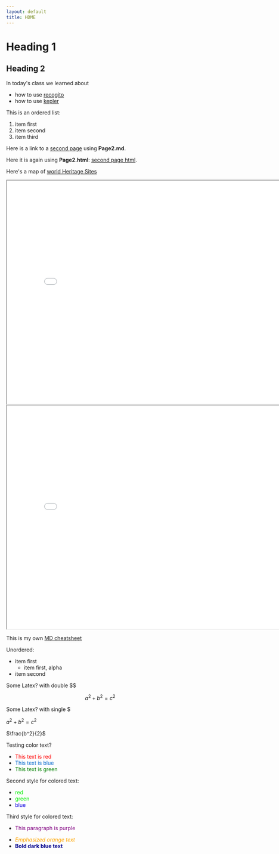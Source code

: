 ```yaml
---
layout: default
title: HDME
---
```


# Heading 1

## Heading 2

In today's class we learned about
* how to use [recogito](https://recogito.pelagios.org/alp)
* how to use [kepler](https://kepler.gl/)

This is an ordered list:
1. item first 
1. item second
1. item third

Here is a link to a [second page](Page2.md) using **Page2.md**.

Here it is again using **Page2.html**: [second page html](Page2.html).

Here's a map of [world Heritage Sites](map_asia190925_2116.html)

<iframe style='width: 800px; height: 600px;' src='SpringfieldJobs.html'></iframe>

<iframe style='width: 800px; height: 600px;' src='BikeDataKeplerMap.html'></iframe>

This is my own [MD cheatsheet](https://docs.google.com/document/d/18hS6WXrSIMhDxfp6HU9zBfol0VIdnrflbjjuD_mwwpY)

Unordered:
* item first
    * item first, alpha
* item second

Some Latex? with double $$

$$a^2 + b^2 = c^2$$

Some Latex? with single $

$a^2 + b^2 = c^2$

$\frac{b^2}{2}$

Testing color text?
* <span style="color:red">This text is red</span>
* <span style="color:#0066cc">This text is blue</span>
* <span style="color:green">This text is green</span>

Second style for colored text:
* <font color = ‘red’>red</font>
* <font color = ‘green’>green</font>
* <font color = ‘blue’>blue</font>

Third style for colored text:
* <p style="color:purple">This paragraph is purple</p>
* <em style="color:orange">Emphasized orange text</em>
* <strong style="color:darkblue">Bold dark blue text</strong>

